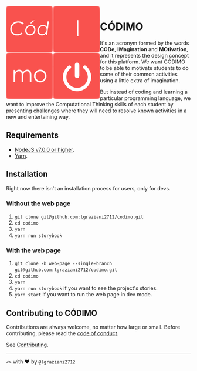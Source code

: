 <img align="left" alt="CÓDIMO Logo" src="/dist/images/logo.png">

# CÓDIMO

It's an acronym formed by the words **CODe**, **IMagination** and **MOtivation**, and it represents the design concept for this platform. We want CÓDIMO to be able to motivate students to do some of their common activities using a little extra of imagination.

But instead of coding and learning a particular programming language, we want to improve the Computational Thinking skills of each student by presenting challenges where they will need to resolve known activities in a new and entertaining way.

## Requirements

- [NodeJS v7.0.0 or higher](https://nodejs.org/).
- [Yarn](https://yarnpkg.com/).

## Installation

Right now there isn't an installation process for users, only for devs.

### Without the web page

1. `git clone git@github.com:lgraziani2712/codimo.git`
2. `cd codimo`
3. `yarn`
4. `yarn run storybook`

### With the web page

1. `git clone -b web-page --single-branch git@github.com:lgraziani2712/codimo.git`
2. `cd codimo`
3. `yarn`
4. `yarn run storybook` if you want to see the project's stories.
5. `yarn start` if you want to run the web page in dev mode.

## Contributing to CÓDIMO

Contributions are always welcome, no matter how large or small. Before contributing, please read the [code of conduct](CODE_OF_CONDUCT.md).

See [Contributing](CONTRIBUTING.md).

---

`<>` with ❤ by `@lgraziani2712`
